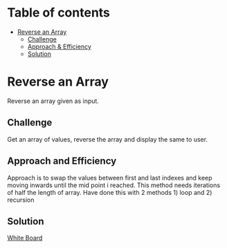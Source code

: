 Table of contents
=================

<!--ts-->
   * [Reverse an Array](#reverse-an-array)
      * [Challenge](#challenge)
      * [Approach & Efficiency](#approach-and-efficiency)
      * [Solution](#solution)
<!--te-->

# Reverse an Array
Reverse an array given as input. 

## Challenge
Get an array of values, reverse the array and display the same to user.

## Approach and Efficiency
<!-- What approach did you take? Why? What is the Big O space/time for this approach? -->
Approach is to swap the values between first and last indexes and keep moving inwards until the mid point i reached. This method needs iterations of half the length of array.
Have done this with 2 methods 1) loop and 2) recursion

## Solution
[White Board](assets/array-reverse.jpg)
